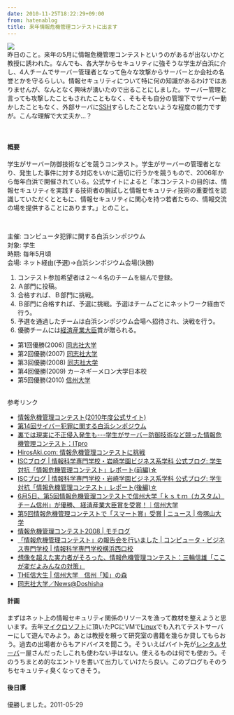 ```yaml
---
date: 2010-11-25T18:22:29+09:00
from: hatenablog
title: 来年情報危機管理コンテストに出ます
---
```


<p><img src="http://f.hatena.ne.jp/images/fotolife/r/r7kamura/20030101/20030101000754.jpg" style="border:none;" /><br />
昨日のこと。来年の5月に情報危機管理コンテストというのがあるが出ないかと教授に誘われた。なんでも、各大学からセキュリティに強そうな学生が白浜に介し、4人チームでサーバー管理者となって色々な攻撃からサーバーとか会社の名誉とかを守るらしい。情報セキュリティについて特に何の知識があるわけではありませんが、なんとなく興味が湧いたので出ることにしました。サーバー管理と言っても攻撃したこともされたこともなく、そもそも自分の管理下でサーバー動かしたこともなく、外部サーバに<a class="keyword" href="http://d.hatena.ne.jp/keyword/SSH">SSH</a>すらしたことないような程度の能力ですが。こんな理解で大丈夫か…？</p><br />
<p></p>

<div class="section">
    <h4>概要</h4>
    <p>学生がサーバー防御技術などを競うコンテスト。学生がサーバーの管理者となり、発生した事件に対する対応をいかに適切に行うかを競うもので、2006年から毎年白浜で開催されている。公式サイトによると「本コンテストの目的は、情報セキュリティを実践する技術者の腕試しと情報セキュリティ技術の重要性を認識していただくとともに、情報セキュリティに関心を持つ若者たちの、情報交流の場を提供することにあります。」とのこと。</p><br />
<p>主催: コンピュータ犯罪に関する白浜シンポジウム<br />
対象: 学生<br />
時期: 毎年5月頃<br />
会場: ネット経由(予選)→白浜シンポジウム会場(決勝)</p><p></p>

<ol>
<li>コンテスト参加希望者は２〜４名のチームを組んで登録。</li>
<li>Ａ部門に投稿。</li>
<li>合格すれば、Ｂ部門に挑戦。</li>
<li>Ｂ部門に合格すれば、予選に挑戦。予選はチームごとにネットワーク経由で行う。</li>
<li>予選を通過したチームは白浜シンポジウム会場へ招待され、決戦を行う。</li>
<li>優勝チームには<a class="keyword" href="http://d.hatena.ne.jp/keyword/%B7%D0%BA%D1%BB%BA%B6%C8%C2%E7%BF%C3">経済産業大臣</a>賞が贈られる。</li>
</ol>
<ul>
<li>第1回優勝(2006) <a class="keyword" href="http://d.hatena.ne.jp/keyword/%C6%B1%BB%D6%BC%D2%C2%E7%B3%D8">同志社大学</a></li>
<li>第2回優勝(2007) <a class="keyword" href="http://d.hatena.ne.jp/keyword/%C6%B1%BB%D6%BC%D2%C2%E7%B3%D8">同志社大学</a></li>
<li>第3回優勝(2008) <a class="keyword" href="http://d.hatena.ne.jp/keyword/%C6%B1%BB%D6%BC%D2%C2%E7%B3%D8">同志社大学</a></li>
<li>第4回優勝(2009) カーネギーメロン大学日本校</li>
<li>第5回優勝(2010) <a class="keyword" href="http://d.hatena.ne.jp/keyword/%BF%AE%BD%A3%C2%E7%B3%D8">信州大学</a></li>
</ul><p><br />
参考リンク</p>

<ul>
<li><a href="http://www.sccs-jp.org/contest2010/contest2010.html">情報危機管理コンテスト(2010年度公式サイト)</a></li>
<li><a href="http://www.sccs-jp.org/SCCS2010/index.html">第14回サイバー犯罪に関する白浜シンポジウム</a></li>
<li><a href="http://itpro.nikkeibp.co.jp/article/NEWS/20060529/239207/">裏では現実に不正侵入発生も---学生がサーバー防御技術など競った情報危機管理コンテスト：ITpro</a></li>
<li><a href="http://aki0525.blogspot.com/2010/06/blog-post.html">HirosAki.com: 情報危機管理コンテストに挑戦</a></li>
<li><a href="http://blog.iwasaki.ac.jp/isc/2007/06/post_85.html">ISCブログ | 情報科学専門学校・岩崎学園ビジネス系学科 公式ブログ: 学生対抗「情報危機管理コンテスト」レポート(前編)☆</a></li>
<li><a href="http://blog.iwasaki.ac.jp/isc/2007/06/post_87.html">ISCブログ | 情報科学専門学校・岩崎学園ビジネス系学科 公式ブログ: 学生対抗「情報危機管理コンテスト」レポート(後編)☆</a></li>
<li><a href="http://www.shinshu-u.ac.jp/topics/2010/07/655.html">6月5日、第5回情報危機管理コンテストで信州大学「ｋｓｔｍ（カスタム）チーム信州」が優勝、 経済産業大臣賞を受賞！｜信州大学</a></li>
<li><a href="http://www.tezukayama-u.ac.jp/news/2010/06/11/5.html">第5回情報危機管理コンテストで「スマート賞」受賞 | ニュース | 帝塚山大学</a></li>
<li><a href="http://www.flogedge.org/blog/2008/06/08/%E6%83%85%E5%A0%B1%E5%8D%B1%E6%A9%9F%E7%AE%A1%E7%90%86%E3%82%B3%E3%83%B3%E3%83%86%E3%82%B9%E3%83%882008/">情報危機管理コンテスト2008 | モチログ</a></li>
<li><a href="http://isc.iwasaki.ac.jp/news/20080707.html">「情報危機管理コンテスト」の報告会を行いました | コンピュータ・ビジネス専門学校 | 情報科学専門学校横浜西口校</a></li>
<li><a href="http://pc.nikkeibp.co.jp/article/column/20090612/1015987/">想像を超えた実力者がそろった、情報危機管理コンテスト：三輪信雄「ここが変だよみんなの対策」</a></li>
<li><a href="http://www.shinshu-u.ac.jp/special/student/index.html">THE信大生 | 信州大学　信州「知」の森</a></li>
<li><a href="http://www.doshisha.ac.jp/news/index.php?i=2478">同志社大学／News@Doshisha</a></li>
</ul>
</div>
<div class="section">
    <h4>計画</h4>
    <p>まずはネット上の情報セキュリティ関係のリソースを漁って教材を整えようと思います。去年<a class="keyword" href="http://d.hatena.ne.jp/keyword/%A5%DE%A5%A4%A5%AF%A5%ED%A5%BD%A5%D5%A5%C8">マイクロソフト</a>に頂いたPCにVMで<a class="keyword" href="http://d.hatena.ne.jp/keyword/Linux">Linux</a>でも入れてテストサーバーにして遊んでみよう。あとは教授を頼って研究室の書籍を幾らか貸してもらおう。過去の出場者からもアドバイスを聞こう。そういえばバイト先が<a class="keyword" href="http://d.hatena.ne.jp/keyword/%A5%EC%A5%F3%A5%BF%A5%EB%A5%B5%A1%BC%A5%D0">レンタルサーバ</a>ー屋さんだったしこれも使わない手はない。使えるものは何でも使おう。そのうちまとめ的なエントリを書いて出力していけたら良い。このブログもそのうちセキュリティ臭くなってきそう。</p><p></p>

</div>
<div class="section">
    <h4>後日譚</h4>
    <p>優勝しました。2011-05-29</p>

</div>
